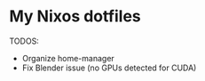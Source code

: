 # My Nixos dotfiles

TODOS:

- Organize home-manager
- Fix Blender issue (no GPUs detected for CUDA)
